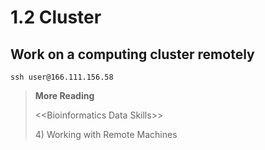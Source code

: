 # 1.2 Cluster

## Work on a computing cluster remotely 

`ssh user@166.111.156.58`

> **More Reading**
>
> &lt;&lt;Bioinformatics Data Skills&gt;&gt;
>
> 4\) Working with Remote Machines


